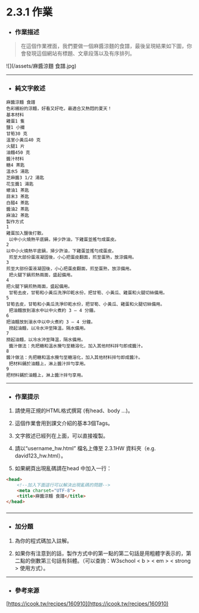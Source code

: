 # 2.3.1 作業

* ### 作業描述

> 在這個作業裡面，我們要做一個麻醬涼麵的食譜，最後呈現結果如下圖，你會發現這個網站有標題、文章段落以及有序排列。

![](/assets/麻醬涼麵 食譜.jpg)

---

* ### 純文字敘述

```
麻醬涼麵 食譜
色彩繽紛的涼麵，好看又好吃，最適合又熱悶的夏天！
基本材料
雞蛋1 隻
鹽1 小撮
甘筍30 克
溫室小黃瓜40 克
火腿1 片
油麵450 克
醬汁材料
糖4 茶匙
溫水5 湯匙
芝麻醬3 1/2 湯匙
花生醬1 湯匙
蠔油1 茶匙
蒜末3 茶匙
白醋4 茶匙
醬油2 茶匙
麻油2 茶匙
製作方式
1
雞蛋加入鹽後打散。
 以中小火燒熱平底鍋，掃少許油，下雞蛋並搖勻成蛋皮。
2
以中小火燒熱平底鍋，掃少許油，下雞蛋並搖勻成蛋皮。
 煎至大部份蛋液凝固後，小心把蛋皮翻面，煎至蛋熟，放涼備用。
3
煎至大部份蛋液凝固後，小心把蛋皮翻面，煎至蛋熟，放涼備用。
 把火腿下鍋煎熱兩面，盛起備用。
4
把火腿下鍋煎熱兩面，盛起備用。
 甘筍去皮，甘筍和小黃瓜洗淨印乾水份，把甘筍、小黃瓜、雞蛋和火腿切絲備用。
5
甘筍去皮，甘筍和小黃瓜洗淨印乾水份，把甘筍、小黃瓜、雞蛋和火腿切絲備用。
 把油麵放到滾水中以中火煮約 3 – 4 分鐘。
6
把油麵放到滾水中以中火煮約 3 – 4 分鐘。
 撈起油麵，以冷水沖至降溫，隔水備用。
7
撈起油麵，以冷水沖至降溫，隔水備用。
 醬汁做法：先把糖和溫水攪勻至糖溶化，加入其他材料拌勻即成醬汁。
8
醬汁做法：先把糖和溫水攪勻至糖溶化，加入其他材料拌勻即成醬汁。
 把材料鋪於油麵上，淋上醬汁拌勻享用。
9
把材料鋪於油麵上，淋上醬汁拌勻享用。
```

---

* ### 作業提示


1. 請使用正規的HTML格式撰寫 \(有head、body ...\)。

2. 這個作業會用到課文介紹的基本3個Tags。

3. 文字敘述已經列在上面，可以直接複製。
4. 請以“username\_hw.html” 檔名上傳至 2.3.1HW 資料夾（e.g. david123\_hw.html）。
5. 如果網頁出現亂碼請在head 中加入一行：

```html
<head>
    <!--加入下面這行可以解決出現亂碼的問題-->
    <meta charset="UTF-8">
    <title>麻醬涼麵 食譜</title>
</head>
```

### 

---

* ### 加分題


1. 為你的程式碼加入註解。

2. 如果你有注意到的話，製作方式中的第一點的第二句話是用粗體字表示的，第二點的倒數第三句話有斜體。（可以查詢：W3school &lt; b &gt; &lt; em &gt; &lt; strong &gt; 使用方式）。

---

* ### 參考來源

[https://icook.tw/recipes/160910](https://icook.tw/recipes/160910)


